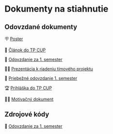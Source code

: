 ---
---

# Dokumenty na stiahnutie

## Odovzdané dokumenty

🪧 [Poster](/assets/Poster.png)

📖 [Článok do TP CUP](/assets/TP_CUP_clanok.pdf)

🍺 [Odovzdanie za 1. semester](/assets/Timovy_projekt.pdf)

🧑‍🏫 [Prezentácia k riadeniu tímového projektu](/assets/Riadenie_TP.pdf)

📄 [Priebežné odovzdanie 1. semester](/assets/Timovy_projekt_milestone1.pdf)

🏆 [Prihláška do TP CUP](/assets/TP_Cup_prihlaska.pdf)

🧑‍🎓 [Motivačný dokument](/assets/Motivacny_dokument.pdf)

## Zdrojové kódy

💾 [Odovzdanie za 1. semester](/assets/zdrojove-kody.zip)
